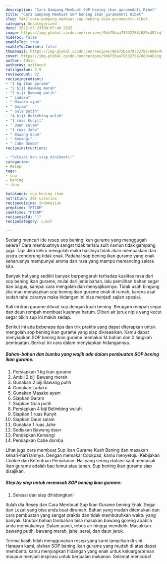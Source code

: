 ```yaml
---
description: "Cara Gampang Membuat SOP bening ikan gurameAnti Ribet"
title: "Cara Gampang Membuat SOP bening ikan gurameAnti Ribet"
slug: 2447-cara-gampang-membuat-sop-bening-ikan-gurameanti-ribet
category: Uncategorized
date: 2022-05-23T00:07:40.269Z
image: https://img-global.cpcdn.com/recipes/9bb75baa79332788/680x482cq70/sop-bening-ikan-gurame-foto-resep-utama.jpg
hideToc: false
enableToc: true
enableTocContent: false
thumbnail: https://img-global.cpcdn.com/recipes/9bb75baa79332788/680x482cq70/sop-bening-ikan-gurame-foto-resep-utama.jpg
cover: https://img-global.cpcdn.com/recipes/9bb75baa79332788/680x482cq70/sop-bening-ikan-gurame-foto-resep-utama.jpg
author: Admin
authorAv: notfound
ratingvalue: 3.9
reviewcount: 22
recipeingredient:
- "1 kg ikan gurame"
- "2 biji Bawang merah"
- "2 biji Bawang putih"
- " Ladaku"
- " Masako ayam"
- " Garam"
- " Gula putih"
- "4 biji Belimbing wuluh"
- "1 ruas Kunyit"
- " Daun salam"
- "1 ruas Jahe"
- " Bawang daun"
- " Kemangi"
- " Cabe domba"
recipeinstructions:

- "Selesai dan siap dinikmati!"
categories:
- Resep
tags:
- sop
- bening
- ikan

katakunci: sop bening ikan 
nutrition: 201 calories
recipecuisine: Indonesian
preptime: "PT18M"
cooktime: "PT50M"
recipeyield: "1"
recipecategory: Lunch

---
```



Sedang mencari ide resep sop bening ikan gurame yang menggugah selera? Cara membuatnya sangat tidak terlalu sulit namun tidak gampang juga. Tapi Jika keliru mengolah maka hasilnya tidak akan memuaskan dan justru cenderung tidak enak. Padahal sop bening ikan gurame yang enak seharusnya mempunyai aroma dan rasa yang mampu memancing selera kita.


Banyak hal yang sedikit banyak berpengaruh terhadap kualitas rasa dari sop bening ikan gurame, mulai dari jenis bahan, lalu pemilihan bahan segar dan bagus, sampai cara mengolah dan menyajikannya. Tidak usah bingung jika mau menyiapkan sop bening ikan gurame enak di rumah, karena asal sudah tahu caranya maka hidangan ini bisa menjadi sajian spesial.

Kali ini ikan gurame dibuat sup dengan kuah bening. Beragam rempah segar dan daun rempah membuat kuahnya harum. Diberi air jeruk nipis yang kecut segar bikin sup ini makin sedap.


Berikut ini ada beberapa tips dan trik praktis yang dapat diterapkan untuk mengolah sop bening ikan gurame yang siap dikreasikan. Kamu dapat menyiapkan SOP bening ikan gurame memakai 14 bahan dan 0 langkah pembuatan. Berikut ini cara dalam menyiapkan hidangannya.

<!--inarticleads1-->

##### Bahan-bahan dan bumbu yang wajib ada dalam pembuatan SOP bening ikan gurame:

1. Persiapkan 1 kg ikan gurame
1. Ambil 2 biji Bawang merah
1. Gunakan 2 biji Bawang putih
1. Gunakan  Ladaku
1. Gunakan  Masako ayam
1. Siapkan  Garam
1. Siapkan  Gula putih
1. Persiapkan 4 biji Belimbing wuluh
1. Siapkan 1 ruas Kunyit
1. Siapkan  Daun salam
1. Gunakan 1 ruas Jahe
1. Sediakan  Bawang daun
1. Persiapkan  Kemangi
1. Persiapkan  Cabe domba


Lihat juga cara membuat Sup Ikan Gurame Kuah Bening dan masakan sehari-hari lainnya. Dengan memakai Cookpad, kamu menyetujui Kebijakan Cookie dan Ketentuan Pemakaian. Hal yang sering dialami saat memasak ikan gurame adalah bau lumut atau tanah. Sup bening ikan gurame siap disajikan. 

<!--inarticleads2-->

##### Step by step untuk memasak SOP bening ikan gurame:


1. Selesai dan siap dihidangkan!

Itulah dia Resep dan Cara Membuat Sup Ikan Gurame bening Enak, Segar dan Lezat yang bisa anda buat dirumah. Bahan yang mudah ditemukan dan cara pembuatan yang sangat praktis dan tidak membutuhkan waktu yang banyak. Unutuk bahan tambahan bisa masukan bawang goreng apabila anda menyukainya. Dalam panci, rebus air hingga mendidih. Masukkan bawang putih, bawang merah, jahe, serai, dan daun jeruk. 

Terima kasih telah menggunakan resep yang kami tampilkan di sini. Harapan kami, olahan SOP bening ikan gurame yang mudah di atas dapat membantu kamu menyiapkan hidangan yang enak untuk keluarga/teman maupun menjadi inspirasi untuk berjualan makanan. Selamat mencoba!
